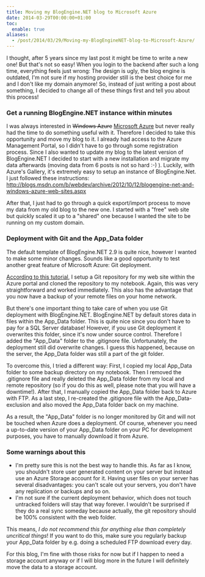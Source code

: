 ```yaml
---
title: Moving my BlogEngine.NET blog to Microsoft Azure
date: 2014-03-29T00:00:00+01:00
toc:
  enable: true
aliases:
  - /post/2014/03/29/Moving-my-BlogEngineNET-blog-to-Microsoft-Azure/
---
```


I thought, after 5 years since my last post it might be time to write a new one! But that's not so easy! When you login to the backend after such a long time, everything feels just wrong: The design is ugly, the blog engine is outdated, I'm not sure if my hosting provider still is the best choice for me and I don't like my domain anymore! So, instead of just writing a post about something, I decided to change all of these things first and tell you about this process!

<!--more-->

### Get a running BlogEngine.NET instance within minutes

I was always interested in <strike>Windows Azure</strike>&nbsp;[Microsoft Azure](http://blogs.msdn.com/b/windowsazure/archive/2014/03/25/upcoming-name-change-for-windows-azure.aspx) but never really had the time to do something useful with it. Therefore I decided to take this opportunity and move my blog to it. I already had access to the Azure Management Portal, so I didn't have to go through some registration process. Since I also wanted to update my blog to the latest version of BlogEngine.NET I decided to start with a new installation and migrate my data afterwards (moving data from 6 posts is not so hard :-) ). Luckily, with Azure's Gallery, it's extremely easy to setup an instance of BlogEngine.Net. I just followed these instructions: <http://blogs.msdn.com/b/webdev/archive/2012/10/12/blogengine-net-and-windows-azure-web-sites.aspx>

After that, I just had to go through a quick export/import process to move my data from my old blog to the new one. I started with a "free" web site but quickly scaled it up to a "shared" one because I wanted the site to be running on my custom domain.

### Deployment with Git and the App\_Data folder

The default template of BlogEngine.NET 2.9 is quite nice, however I wanted to make some minor changes. Sounds like a good opportunity to test another great feature of Microsoft Azure: Git deployment.

[According to this tutorial](http://www.windowsazure.com/en-us/documentation/articles/web-sites-publish-source-control/), I setup a Git repository for my web site within the Azure portal and cloned the repository to my notebook. Again, this was very straightforward and worked immediately. This also has the advantage that you now have a backup of your remote files on your home network.

But there's one important thing to take care of when you use Git deployment with BlogEngine.NET. BlogEngine.NET by default stores data in files within the App\_Data folder. This is quite nice since you don't have to pay for a SQL Server database! However, if you use Git deployment it overwrites this folder, since it's now under source control. Therefore I added the "App\_Data" folder to the .gitignore file. Unfortunately, the deployment still did overwrite changes. I guess this happened, because on the server, the App\_Data folder was still a part of the git folder.

To overcome this, I tried a different way: First, I copied my local App\_Data folder to some backup directory on my notebook. Then I removed the .gitignore file and really deleted the App\_Data folder from my local and remote repository (so if you do this as well, please note that you will have a downtime!). After that, I manually copied the App\_Data folder back to Azure with FTP. As a last step, I re-created the .gitignore file with the App\_Data-exclusion and also moved the App\_Data folder back on my machine.

As a result, the "App\_Data" folder is no longer monitored by Git and will not be touched when Azure does a deployment. Of course, whenever you need a up-to-date version of your App\_Data folder on your PC for development purposes, you have to manually download it from Azure.

### Some warnings about this

*   I'm pretty sure this is not the best way to handle this. As far as I know, you shouldn't store user generated content on your server but instead use an Azure Storage account for it. Having user files on your server has several disadvantages: you can't scale out your servers, you don't have any replication or backups and so on.
*   I'm not sure if the current deployment behavior, which does not touch untracked folders will stay that way forever. I wouldn't be surprised if they do a real sync someday because actually, the git repository should be 100% consistent with the web folder.

This means, *I do not recommend this for anything else than completely uncritical things*! If you want to do this, make sure you regularly backup your App\_Data folder by e.g. doing a scheduled FTP download every day.

For this blog, I'm fine with those risks for now but if I happen to need a storage account anyway or if I will blog more in the future I will definitely move the data to a storage account.
